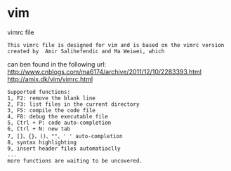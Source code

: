 # vim
vimrc file

	This vimrc file is designed for vim and is based on the vimrc version created by  Amir Salihefendic and Ma Weiwei, which
can ben found in the following url:
	http://www.cnblogs.com/ma6174/archive/2011/12/10/2283393.html
 	http://amix.dk/vim/vimrc.html

	Supported functions:
	1, F2: remove the blank line
	2, F3: list files in the current directory
	3, F5: compile the code file 
	4, F8: debug the executable file
	5, Ctrl + P: code auto-completion
	6, Ctrl + N: new tab 
	7, []、{}、()、""、' ' auto-completion
	8, syntax highlighting
	9, insert header files automatiaclly
	...
	more functions are waiting to be uncovered.
